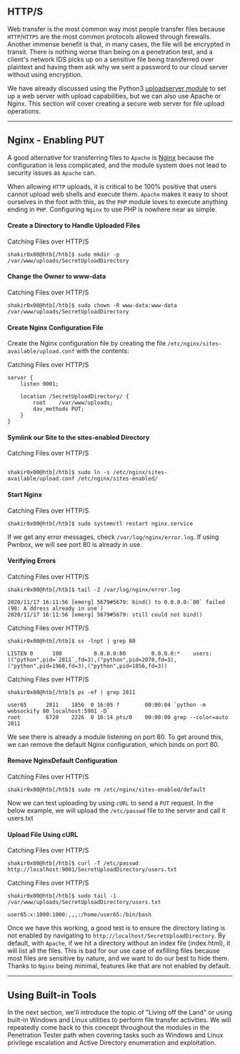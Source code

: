 ## HTTP/S

Web transfer is the most common way most people transfer files because `HTTP`/`HTTPS` are the most common protocols allowed through firewalls. Another immense benefit is that, in many cases, the file will be encrypted in transit. There is nothing worse than being on a penetration test, and a client's network IDS picks up on a sensitive file being transferred over plaintext and having them ask why we sent a password to our cloud server without using encryption.

We have already discussed using the Python3 [uploadserver module](https://github.com/Densaugeo/uploadserver) to set up a web server with upload capabilities, but we can also use Apache or Nginx. This section will cover creating a secure web server for file upload operations.

---

## Nginx - Enabling PUT

A good alternative for transferring files to `Apache` is [Nginx](https://www.nginx.com/resources/wiki/) because the configuration is less complicated, and the module system does not lead to security issues as `Apache` can.

When allowing `HTTP` uploads, it is critical to be 100% positive that users cannot upload web shells and execute them. `Apache` makes it easy to shoot ourselves in the foot with this, as the `PHP` module loves to execute anything ending in `PHP`. Configuring `Nginx` to use PHP is nowhere near as simple.

#### Create a Directory to Handle Uploaded Files

Catching Files over HTTP/S

```shell-session
shakir0x00@htb[/htb]$ sudo mkdir -p /var/www/uploads/SecretUploadDirectory
```

#### Change the Owner to www-data

Catching Files over HTTP/S

```shell-session
shakir0x00@htb[/htb]$ sudo chown -R www-data:www-data /var/www/uploads/SecretUploadDirectory
```

#### Create Nginx Configuration File

Create the Nginx configuration file by creating the file `/etc/nginx/sites-available/upload.conf` with the contents:

Catching Files over HTTP/S

```shell-session
server {
    listen 9001;
    
    location /SecretUploadDirectory/ {
        root    /var/www/uploads;
        dav_methods PUT;
    }
}
```

#### Symlink our Site to the sites-enabled Directory

Catching Files over HTTP/S

```shell-session

shakir0x00@htb[/htb]$ sudo ln -s /etc/nginx/sites-available/upload.conf /etc/nginx/sites-enabled/
```

#### Start Nginx

Catching Files over HTTP/S

```shell-session
shakir0x00@htb[/htb]$ sudo systemctl restart nginx.service
```

If we get any error messages, check `/var/log/nginx/error.log`. If using Pwnbox, we will see port 80 is already in use.

#### Verifying Errors

Catching Files over HTTP/S

```shell-session
shakir0x00@htb[/htb]$ tail -2 /var/log/nginx/error.log

2020/11/17 16:11:56 [emerg] 5679#5679: bind() to 0.0.0.0:`80` failed (98: A`ddress already in use`)
2020/11/17 16:11:56 [emerg] 5679#5679: still could not bind()
```

Catching Files over HTTP/S

```shell-session
shakir0x00@htb[/htb]$ ss -lnpt | grep 80

LISTEN 0      100          0.0.0.0:80        0.0.0.0:*    users:(("python",pid=`2811`,fd=3),("python",pid=2070,fd=3),("python",pid=1968,fd=3),("python",pid=1856,fd=3))
```

Catching Files over HTTP/S

```shell-session
shakir0x00@htb[/htb]$ ps -ef | grep 2811

user65      2811    1856  0 16:05 ?        00:00:04 `python -m websockify 80 localhost:5901 -D`
root        6720    2226  0 16:14 pts/0    00:00:00 grep --color=auto 2811
```

We see there is already a module listening on port 80. To get around this, we can remove the default Nginx configuration, which binds on port 80.

#### Remove NginxDefault Configuration

Catching Files over HTTP/S

```shell-session
shakir0x00@htb[/htb]$ sudo rm /etc/nginx/sites-enabled/default
```

Now we can test uploading by using `cURL` to send a `PUT` request. In the below example, we will upload the `/etc/passwd` file to the server and call it users.txt

#### Upload File Using cURL

Catching Files over HTTP/S

```shell-session
shakir0x00@htb[/htb]$ curl -T /etc/passwd http://localhost:9001/SecretUploadDirectory/users.txt
```

Catching Files over HTTP/S

```shell-session
shakir0x00@htb[/htb]$ sudo tail -1 /var/www/uploads/SecretUploadDirectory/users.txt 

user65:x:1000:1000:,,,:/home/user65:/bin/bash
```

Once we have this working, a good test is to ensure the directory listing is not enabled by navigating to `http://localhost/SecretUploadDirectory`. By default, with `Apache`, if we hit a directory without an index file (index.html), it will list all the files. This is bad for our use case of exfilling files because most files are sensitive by nature, and we want to do our best to hide them. Thanks to `Nginx` being minimal, features like that are not enabled by default.

---

## Using Built-in Tools

In the next section, we'll introduce the topic of "Living off the Land" or using built-in Windows and Linux utilities to perform file transfer activities. We will repeatedly come back to this concept throughout the modules in the Penetration Tester path when covering tasks such as Windows and Linux privilege escalation and Active Directory enumeration and exploitation.